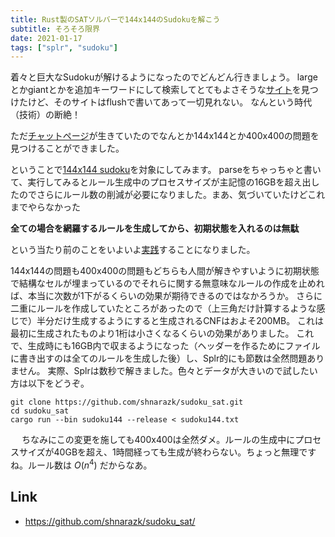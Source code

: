 ```yaml
---
title: Rust製のSATソルバーで144x144のSudokuを解こう
subtitle: そろそろ限界
date: 2021-01-17
tags: ["splr", "sudoku"]
---
```


着々と巨大なSudokuが解けるようになったのでどんどん行きましょう。
largeとかgiantとかを追加キーワードにして検索してとてもよさそうな[サイト](https://sudokugeant.cabanova.com/noflash.html)を見つけたけど、そのサイトはflushで書いてあって一切見れない。
なんという時代（技術）の断絶！

ただ[チャットページ](http://forum.enjoysudoku.com/giant-sudoku-s-16x16-25x25-36x36-100x100-t6578.html)が生きていたのでなんとか144x144とか400x400の問題を見つけることができました。

ということで[144x144 sudoku](http://forum.enjoysudoku.com/giant-sudoku-s-16x16-25x25-36x36-100x100-t6578.html#p68796)を対象にしてみます。
parseをちゃっちゃと書いて、実行してみるとルール生成中のプロセスサイズが主記憶の16GBを超え出したのでさらにルール数の削減が必要になりました。まあ、気づいていたけどこれまでやらなかった

**全ての場合を網羅するルールを生成してから、初期状態を入れるのは無駄**

という当たり前のことをいよいよ[実践](https://github.com/shnarazk/sudoku_sat/commit/a21fc2f90c4b965cc417b0d07af181de68a1bd88)することになりました。

144x144の問題も400x400の問題もどちらも人間が解きやすいように初期状態で結構なセルが埋まっているのでそれらに関する無意味なルールの作成を止めれば、本当に次数が1下がるくらいの効果が期待できるのではなかろうか。
さらに二重にルールを作成していたところがあったので（上三角だけ計算するような感じで）半分だけ生成するようにすると生成されるCNFはおよそ200MB。
これは最初に生成されたものより1桁は小さくなるくらいの効果がありました。
これで、生成時にも16GB内で収まるようになった（ヘッダーを作るためにファイルに書き出すのは全てのルールを生成した後）し、Splr的にも節数は全然問題ありません。
実際、Splrは数秒で解きました。色々とデータが大きいので試したい方は以下をどうぞ。

```
git clone https://github.com/shnarazk/sudoku_sat.git
cd sudoku_sat
cargo run --bin sudoku144 --release < sudoku144.txt
```
　
ちなみにこの変更を施しても400x400は全然ダメ。ルールの生成中にプロセスサイズが40GBを超え、1時間経っても生成が終わらない。ちょっと無理ですね。ルール数は $O(n^4)$ だからなあ。

## Link

- https://github.com/shnarazk/sudoku_sat/
